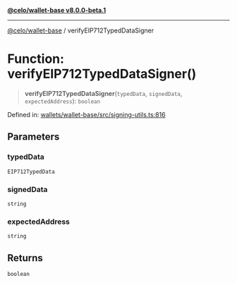 [**@celo/wallet-base v8.0.0-beta.1**](../README.md)

***

[@celo/wallet-base](../README.md) / verifyEIP712TypedDataSigner

# Function: verifyEIP712TypedDataSigner()

> **verifyEIP712TypedDataSigner**(`typedData`, `signedData`, `expectedAddress`): `boolean`

Defined in: [wallets/wallet-base/src/signing-utils.ts:816](https://github.com/celo-org/developer-tooling/blob/master/packages/sdk/wallets/wallet-base/src/signing-utils.ts#L816)

## Parameters

### typedData

`EIP712TypedData`

### signedData

`string`

### expectedAddress

`string`

## Returns

`boolean`
